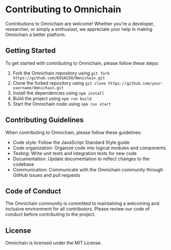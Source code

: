 # Contributing to Omnichain

Contributions to Omnichain are welcome! Whether you're a developer, researcher, or simply a enthusiast, we appreciate your help in making Omnichain a better platform.

## Getting Started

To get started with contributing to Omnichain, please follow these steps:

1. Fork the Omnichain repository using `git fork https://github.com/KOSASIH/Omnichain.git`
2. Clone the forked repository using `git clone https://github.com/your-username/Omnichain.git`
3. Install the dependencies using `npm install`
4. Build the project using `npm run build`
5. Start the Omnichain node using `npm run start`

## Contributing Guidelines

When contributing to Omnichain, please follow these guidelines:

* Code style: Follow the JavaScript Standard Style guide
* Code organization: Organize code into logical modules and components
* Testing: Write unit tests and integration tests for new code
* Documentation: Update documentation to reflect changes to the codebase
* Communication: Communicate with the Omnichain community through GitHub issues and pull requests

## Code of Conduct

The Omnichain community is committed to maintaining a welcoming and inclusive environment for all contributors. Please review our code of conduct before contributing to the project.

## License

Omnichain is licensed under the MIT License.
